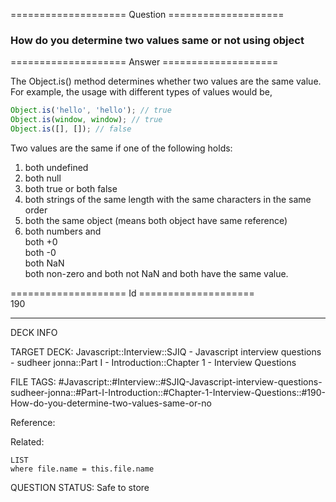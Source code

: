 ==================== Question ====================  

### How do you determine two values same or not using object  

==================== Answer ====================  

The Object.is() method determines whether two values are the same value. For
example, the usage with different types of values would be,

```javascript
Object.is('hello', 'hello'); // true
Object.is(window, window); // true
Object.is([], []); // false
```

Two values are the same if one of the following holds:

1. both undefined
2. both null
3. both true or both false
4. both strings of the same length with the same characters in the same order
5. both the same object (means both object have same reference)
6. both numbers and  
   both +0  
   both -0  
   both NaN  
   both non-zero and both not NaN and both have the same value.

==================== Id ====================  
190

---

DECK INFO

TARGET DECK: Javascript::Interview::SJIQ - Javascript interview questions - sudheer jonna::Part I - Introduction::Chapter 1 - Interview Questions

FILE TAGS: #Javascript::#Interview::#SJIQ-Javascript-interview-questions-sudheer-jonna::#Part-I-Introduction::#Chapter-1-Interview-Questions::#190-How-do-you-determine-two-values-same-or-no

Reference:

Related:

```dataview
LIST
where file.name = this.file.name
```

QUESTION STATUS: Safe to store
